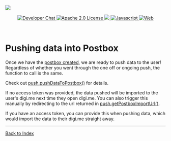![](https://securedownloads.digi.me/partners/digime/SDKReadmeBanner.png)
<p align="center">
    <a href="https://developers.digi.me/slack/join">
        <img src="https://img.shields.io/badge/chat-slack-blueviolet.svg" alt="Developer Chat">
    </a>
    <a href="LICENSE">
        <img src="https://img.shields.io/badge/license-apache 2.0-blue.svg" alt="Apache 2.0 License">
    </a>
    <a href="#">
    	<img src="https://img.shields.io/badge/build-passing-brightgreen.svg">
    </a>
    <a href="https://www.javascript.com/">
        <img src="https://img.shields.io/badge/language-javascript-fcdc00.svg" alt="Javascript">
    </a>
    <a href="https://developers.digi.me/">
        <img src="https://img.shields.io/badge/web-digi.me-red.svg" alt="Web">
    </a>
</p>

<br>

# Pushing data into Postbox

Once we have the [postbox created](./create-postbox.md), we are ready to push data to the user! Regardless of whether you went through the one off or ongoing push, the function to call is the same.

Check out [push.pushDataToPostbox()](../functions/push.md#push-pushDataToPostbox) for details.

If no access token was provided, the data pushed will be imported to the user's digi.me next time they open digi.me. You can also trigger this manually by redirecting to the url returned in [push.getPostboxImportUrl()](../functions/push.md#push-getPostboxImportUrl).

If you have an access token, you can provide this when pushing data, which would import the data to their digi.me straight away.

-----

[Back to Index](../README.md)
